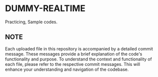 # DUMMY-REALTIME
Practicing, Sample codes.
## NOTE
Each uploaded file in this repository is accompanied by a detailed commit message. These messages provide a brief explanation of the code's functionality and purpose. To understand the context and functionality of each file, please refer to the respective commit messages. This will enhance your understanding and navigation of the codebase.
